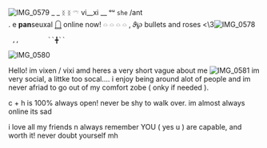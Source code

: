 ![IMG_0579](https://github.com/user-attachments/assets/0cfb72c9-2980-427d-abf9-2bb6099cc26e)
_            _  ``ᛝ`` ``ᛝ``      𓍼    vi__xi    __   ᵒᵘ      ``she``  /ant  
.          e               **pan**seuxal      **𓉸**     online now!        𓏏 𓏏 𓏏 
       𓏏       ,               𝜗℘              bullets and roses <\3![IMG_0578](https://github.com/user-attachments/assets/57fc043d-ec73-4c2d-98ec-5026faf120f6)

     ,,        ``╋``
![IMG_0580](https://github.com/user-attachments/assets/c20c8ce9-2f4b-4b29-aaf4-01b9c5688955)

Hello! im vixen / vixi amd heres a very short vague about me
![IMG_0581](https://github.com/user-attachments/assets/f6942aaa-53af-4111-a962-362c7d9eb746)
im very social, a littke too socal.... i enjoy being around alot of people and im never afriad to go out of my comfort zobe ( onky if needed ). 

c + h is 100% always open! never be shy to walk over.
im almost always online its sad

i love all my friends n always remember YOU ( yes u ) are capable, and worth it! never doubt yourself mh
